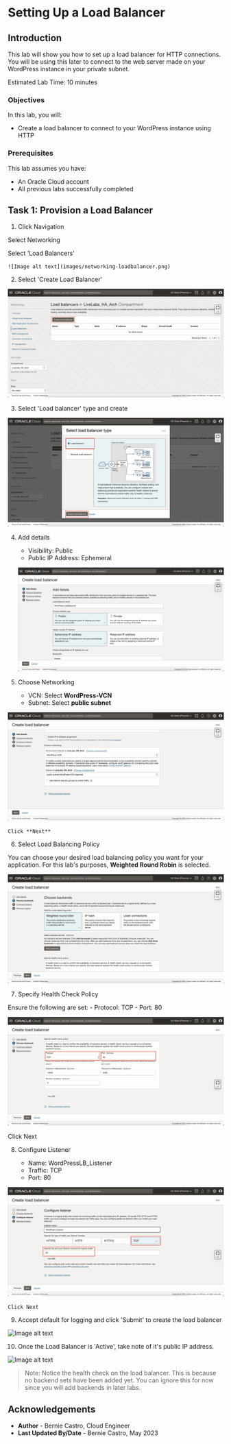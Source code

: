 # Setting Up a Load Balancer

## Introduction

This lab will show you how to set up a load balancer for HTTP connections. You will be using this later to connect to the web server made on your WordPress instance in your private subnet.

Estimated Lab Time: 10 minutes

### Objectives

In this lab, you will:
* Create a load balancer to connect to your WordPress instance using HTTP

### Prerequisites

This lab assumes you have:
* An Oracle Cloud account
* All previous labs successfully completed

## Task 1: Provision a Load Balancer

1. Click Navigation



  Select Networking



  Select 'Load Balancers'

	![Image alt text](images/networking-loadbalancer.png)

2. Select 'Create Load Balancer'

  ![Image alt text](images/loadbalancer-create.png)

3. Select 'Load balancer' type and create

  ![Image alt text](images/loadbalancer-type.png)

4. Add details



    - Visibility: Public
    - Public IP Address: Ephemeral

    ![Image alt text](images/loadbalancer-details.png)

5. Choose Networking



    - VCN: Select **WordPress-VCN**
    - Subnet: Select **public subnet**

  ![Image alt text](images/loadbalancer-networking.png)



    Click **Next**

6. Select Load Balancing Policy



  You can choose your desired load balancing policy you want for your application. For this lab's purposes, **Weighted Round Robin** is selected.

  ![Image alt text](images/loadbalancer-policy.png)

7. Specify Health Check Policy



  Ensure the following are set:
    - Protocol: TCP
    - Port: 80

  ![Image alt text](images/loadbalancer-healthcheck.png)



  Click Next

8. Configure Listener



    - Name: WordPressLB_Listener
    - Traffic: TCP
    - Port: 80

  ![Image alt text](images/load-balancer-listener.png)



    Click Next

9. Accept default for logging and click 'Submit' to create the load balancer

  ![Image alt text](loadbalancer-provisioning.png)

10. Once the Load Balancer is 'Active', take note of it's public IP address.

  ![Image alt text](loadbalancer-active.png)

  > Note: Notice the health check on the load balancer. This is because no backend sets have been added yet. You can ignore this for now since you will add backends in later labs.


## Acknowledgements
* **Author** - Bernie Castro, Cloud Engineer
* **Last Updated By/Date** - Bernie Castro, May 2023
